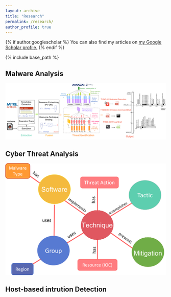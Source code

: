 ```yaml
---
layout: archive
title: "Research"
permalink: /research/
author_profile: true
---
```


{% if author.googlescholar %}
  You can also find my articles on <u><a href="{{author.googlescholar}}">my Google Scholar profile</a>.</u>
{% endif %}

{% include base_path %}
## Malware Analysis
  ![Malware Analysis](/images/Malware_Analysis.png)

## Cyber Threat Analysis
  ![Cyber Threat Analysis](/images/Cyber_Threat_Analysis.png)

## Host-based intrution Detection


